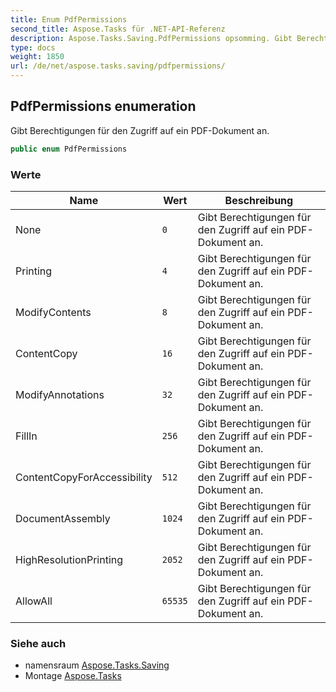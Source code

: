 ```yaml
---
title: Enum PdfPermissions
second_title: Aspose.Tasks für .NET-API-Referenz
description: Aspose.Tasks.Saving.PdfPermissions opsomming. Gibt Berechtigungen für den Zugriff auf ein PDFDokument an.
type: docs
weight: 1850
url: /de/net/aspose.tasks.saving/pdfpermissions/
---
```

## PdfPermissions enumeration

Gibt Berechtigungen für den Zugriff auf ein PDF-Dokument an.

```csharp
public enum PdfPermissions
```

### Werte

| Name | Wert | Beschreibung |
| --- | --- | --- |
| None | `0` | Gibt Berechtigungen für den Zugriff auf ein PDF-Dokument an. |
| Printing | `4` | Gibt Berechtigungen für den Zugriff auf ein PDF-Dokument an. |
| ModifyContents | `8` | Gibt Berechtigungen für den Zugriff auf ein PDF-Dokument an. |
| ContentCopy | `16` | Gibt Berechtigungen für den Zugriff auf ein PDF-Dokument an. |
| ModifyAnnotations | `32` | Gibt Berechtigungen für den Zugriff auf ein PDF-Dokument an. |
| FillIn | `256` | Gibt Berechtigungen für den Zugriff auf ein PDF-Dokument an. |
| ContentCopyForAccessibility | `512` | Gibt Berechtigungen für den Zugriff auf ein PDF-Dokument an. |
| DocumentAssembly | `1024` | Gibt Berechtigungen für den Zugriff auf ein PDF-Dokument an. |
| HighResolutionPrinting | `2052` | Gibt Berechtigungen für den Zugriff auf ein PDF-Dokument an. |
| AllowAll | `65535` | Gibt Berechtigungen für den Zugriff auf ein PDF-Dokument an. |

### Siehe auch

* namensraum [Aspose.Tasks.Saving](../../aspose.tasks.saving/)
* Montage [Aspose.Tasks](../../)


